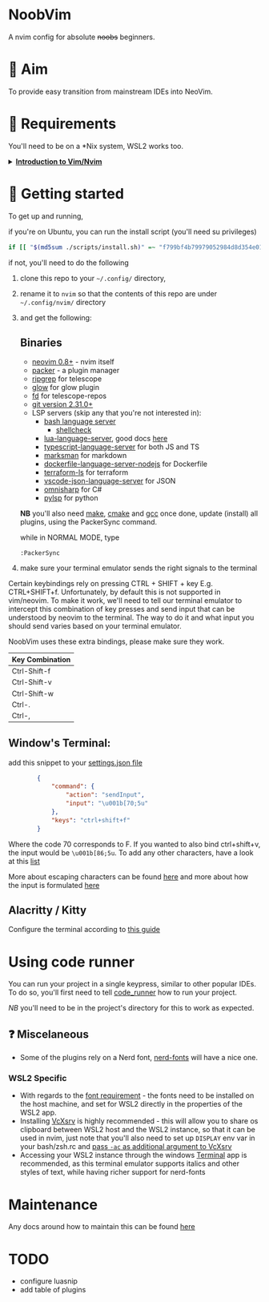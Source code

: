 # NoobVim

A nvim config for absolute ~~noobs~~ beginners.

# 🎯 Aim
To provide easy transition from mainstream IDEs into NeoVim.

# 📜 Requirements
You'll need to be on a *Nix system, WSL2 works too.

<details>
  <summary><b><u> Introduction to Vim/Nvim </u></b></summary>

# Glossary of Vim/Nvim Terms

If you've used Vim before, whether as a plugin inside another IDE, or standalone, feel free to skip this section.

When searching for documentation of some feature, you'll probably stumble upon two ways of doing things - either with VimScript, or with Lua. For a bit of context - Vim/Nvim used to be configured with a .vimrc file, which was written entirely in [VimScript](http://vimdoc.sourceforge.net/htmldoc/usr_41.html#script). Luckily for us, Nvim now supports configuration through [Lua](https://lua.org/). 

## Modes

There are 7 modes that your editor can be in, however, the 3 most important ones are: NORMAL, INSERT and VISUAL.
[This article](https://irian.to/blogs/introduction-to-vim-modes/) gives a nice introduction to them. 

## Buffers, Windows and Tabs

Coming into Vim/Nvim, we'll need to let go of the notion that every file is openened in its own tab/window. Windows != Tabs and Windowns != Buffers (needless to say, Buffers != Tabs). 

[This article](https://alpha2phi.medium.com/neovim-for-beginners-managing-buffers-91367668ce7) does a good job of summing up the differences, but a TL;DR version:

- A buffer == file loaded to memory for editing, the file is unchanged until you save it (`:w` in NORMAL mode or `Ctrl+s` in any other mode)
- A window == a way to see a buffer, there might be multiple windows looking at one buffer
- A tab == a collection of windows

## Special key notation
special keys have a short notation in vim, goes as follows:

| Notation         | Key                                                           |
|------------------|---------------------------------------------------------------|
| `<BS>`           | Backspace                                                     |
| `<Tab>`          | Tab                                                           |
| `<C>`            | Control / Command                                             |
| `<A>`            | Alt / Option                                                  |
| `<leader>`       | Up to the user - NoobVim's default is `space`                 |
| `<CR>`           | Enter                                                         |
| `<Enter>`        | Enter                                                         |
| `<Return>`       | Enter                                                         |
| `<Esc>`          | Escape                                                        |
| `<Space>`        | Space                                                         |
| `<Up>`           | Up arrow                                                      |
| `<Down>`         | Down arrow                                                    |
| `<Left>`         | Left arrow                                                    |
| `<Right>`        | Right arrow                                                   |
| `<F1>` - `<F12>` | Function keys 1 to 12                                         |
| `<Insert>`       | Insert                                                        |
| `<Del>`          | Delete                                                        |
| `<Home>`         | Home                                                          |
| `<End>`          | End                                                           |
| `<PageUp>`       | Page-Up                                                       |
| `<PageDown>`     | Page-Down                                                     |
| `<bar>`          | the `\|` character, which otherwise needs to be escaped `\\|` |

## Keybindings (shortcuts)

Each mode has a list of bindings. The bindings are just combinations of keys that'll result in an action. E.g. out of the box, pressing `k` while in NORMAL mode (n) moves the cursor up one line.
There is nothing stopping you from binding the key `k` to do something else.
To see all your bindings currently set up, while in NORMAL mode, type `:map` and press enter. You'll see a lot of lines looking like this:

```text
n  gcc         * <Lua function 76>
                 Comment toggle current line
```
which can be read like this:
| mode prefix | key combination | action                                          |
|-------------|-----------------|-------------------------------------------------|
| n           | gcc             | * <Lua function 76> Comment toggle current line |

or in other words: pressing `gcc` while in NORMAL mode, will result in calling a function that'll invoke the toggle current line functionality of the Comment plugin

### Keybinding scopes

Keybindings have scopes. You can have global keybindings that'll be available for a particular mode in any buffer, or you can scope them to particular buffers.
This is very handy, as you might want to have specific options only in certain scenarios. E.g it'd probably make sense to only have the shortcut to open / go to a file, when you're in a file viewer of sorts, rather than in every buffer.

### Example of scoped keybindings

Globaly scoped keybindings

![global](./docs/images/keybindings/global.PNG)

Locally scoped keybindings - to the 'DiffviewFilePanel' buffer

![scoped](./docs/images/keybindings/scoped.PNG)

Notice that the globally scoped keybindings are present in the buffer scoped ones.

### Which-key

NoobVim uses [which-key plugin](https://github.com/folke/which-key.nvim) to keep track of which keybindings are available in any given buffer.

</details>

# 🚀 Getting started
To get up and running, 

if you're on Ubuntu, you can run the install script (you'll need su privileges)

```bash 
if [[ "$(md5sum ./scripts/install.sh)" =~ "f799bf4b79979052984d8d354e0189e2" ]]; then sudo ./scripts/install.sh; else echo "Somebody has tampered with the script, not running it."; fi
```

if not, you'll need to do the following
1) clone this repo to your `~/.config/` directory,
2) rename it to `nvim` so that the contents of this repo are under `~/.config/nvim/` directory
3) and get the following:

    ## Binaries
    - [neovim 0.8+](https://github.com/neovim/neovim/releases/nightly) - nvim itself
    - [packer](https://github.com/wbthomason/packer.nvim#quickstart) - a plugin manager
    - [ripgrep](https://github.com/BurntSushi/ripgrep#installation) for telescope
    - [glow](https://github.com/charmbracelet/glow#installation) for glow plugin
    - [fd](https://github.com/sharkdp/fd#installation) for telescope-repos
    - [git version 2.31.0+]()
    - LSP servers (skip any that you're not interested in):
      - [bash language server](https://github.com/bash-lsp/bash-language-server#installation)
         - [shellcheck](https://github.com/koalaman/shellcheck#installing)
      - [lua-language-server](https://github.com/sumneko/lua-language-server), good docs [here](https://www.chrisatmachine.com/blog/category/neovim/28-neovim-lua-development)
      - [typescript-language-server](https://github.com/typescript-language-server/typescript-language-server#installing) for both JS and TS
      - [marksman](https://github.com/artempyanykh/marksman#how-to-install) for markdown
      - [dockerfile-language-server-nodejs](https://github.com/rcjsuen/dockerfile-language-server-nodejs#installation-instructions) for Dockerfile
      - [terraform-ls](https://github.com/hashicorp/terraform-ls/blob/main/docs/installation.md#installation) for terraform
      - [vscode-json-language-server](https://github.com/neovim/nvim-lspconfig/blob/master/doc/server_configurations.md#jsonls) for JSON
      - [omnisharp](https://github.com/omnisharp/omnisharp-roslyn#downloading-omnisharp) for C#
      - [pylsp](https://github.com/python-lsp/python-lsp-server#installation) for python

    **NB** you'll also need [make](https://www.gnu.org/software/make/), [cmake](https://cmake.org/install/) and [gcc](https://gcc.gnu.org/install/) 
    once done, update (install) all plugins, using the PackerSync command.

    while in NORMAL MODE, type

    ```
    :PackerSync
    ```

4) make sure your terminal emulator sends the right signals to the terminal

Certain keybindings rely on pressing CTRL + SHIFT + key E.g. CTRL+SHIFT+f. Unfortunately, by default this is not supported in vim/neovim. To make it work, we'll need to tell our terminal emulator to intercept this combination of key presses and send input that can be understood by neovim to the terminal. The way to do it and what input you should send varies based on your terminal emulator.

NoobVim uses these extra bindings, please make sure they work.

| Key Combination |
|-----------------|
| Ctrl-Shift-f    |
| Ctrl-Shift-v    |
| Ctrl-Shift-w    |
| Ctrl-.          |
| Ctrl-,          |

## Window's Terminal:

add this snippet to your [settings.json file](./docs/images/windows_terminal_settings.PNG)
```JSON
        {
            "command": {
                "action": "sendInput",
                "input": "\u001b[70;5u"
            },
            "keys": "ctrl+shift+f"
        }
```
Where the code 70 corresponds to F. If you wanted to also bind ctrl+shift+v, the input would be `\u001b[86;5u`. To add any other characters, have a look at this [list](https://en.wikipedia.org/wiki/List_of_Unicode_characters)

More about escaping characters can be found [here](https://github.com/microsoft/terminal/issues/406) and more about how the input is formulated [here](https://www.reddit.com/r/neovim/comments/mbj8m5/how_to_setup_ctrlshiftkey_mappings_in_neovim_and/)

## Alacritty / Kitty
Configure the terminal according to [this guide](https://www.reddit.com/r/neovim/comments/mbj8m5/how_to_setup_ctrlshiftkey_mappings_in_neovim_and/)

# Using code runner
You can run your project in a single keypress, similar to other popular IDEs. To do so, you'll first need to tell [code_runner](https://github.com/CRAG666/code_runner.nvim#add-projects) how to run your project.

*NB* you'll need to be in the project's directory for this to work as expected.

## ❓ Miscelaneous
- Some of the plugins rely on a Nerd font, [nerd-fonts](https://github.com/ryanoasis/nerd-fonts) will have a nice one. 

### WSL2 Specific
- With regards to the [font requirement](#Miscelaneous) - the fonts need to be installed on the host machine, and set for WSL2 directly in the properties of the WSL2 app.
- Installing [VcXsrv](https://youtu.be/_MgrjgQqDcE?t=755) is highly recommended - this will allow you to share os clipboard between WSL2 host and the WSL2 instance, so that it can be used in nvim, just note that you'll also need to set up `DISPLAY` env var in your bash/zsh.rc and [pass `-ac` as additional argument to VcXsrv](https://github.com/microsoft/WSL/issues/4106#issuecomment-502345378)
- Accessing your WSL2 instance through the windows [Terminal](https://apps.microsoft.com/store/detail/windows-terminal/9N0DX20HK701) app is recommended, as this terminal emulator supports italics and other styles of text, while having richer support for nerd-fonts

# Maintenance 
Any docs around how to maintain this can be found [here](./docs/maintenance.md)  

# TODO
- configure luasnip 
- add table of plugins

